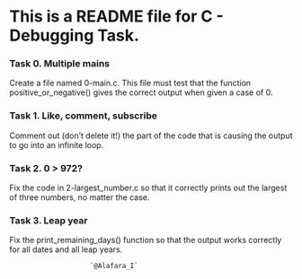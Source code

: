 # This is a README file for C - Debugging Task.

### Task 0. Multiple mains
Create a file named 0-main.c. This file must test that the function positive_or_negative() gives the correct output when given a case of 0.

### Task 1. Like, comment, subscribe
Comment out (don’t delete it!) the part of the code that is causing the output to go into an infinite loop.

### Task 2. 0 > 972?
Fix the code in 2-largest_number.c so that it correctly prints out the largest of three numbers, no matter the case.

### Task 3. Leap year
Fix the print_remaining_days() function so that the output works correctly for all dates and all leap years.

						`@Alafara_I`
